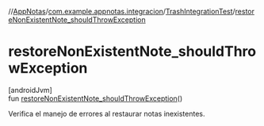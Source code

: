 //[AppNotas](../../../index.md)/[com.example.appnotas.integracion](../index.md)/[TrashIntegrationTest](index.md)/[restoreNonExistentNote_shouldThrowException](restore-non-existent-note_should-throw-exception.md)

# restoreNonExistentNote_shouldThrowException

[androidJvm]\
fun [restoreNonExistentNote_shouldThrowException](restore-non-existent-note_should-throw-exception.md)()

Verifica el manejo de errores al restaurar notas inexistentes.
